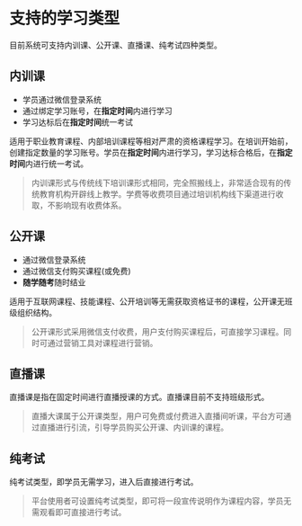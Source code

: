 # 支持的学习类型

目前系统可支持内训课、公开课、直播课、纯考试四种类型。

## 内训课
- 学员通过微信登录系统
- 通过绑定学习账号，在**指定时间**内进行学习
- 学习达标后在**指定时间**统一考试

适用于职业教育课程、内部培训课程等相对严肃的资格课程学习。在培训开始前，创建指定数量的学习账号。学员在**指定时间**内进行学习，学习达标合格后，在**指定时间**内进行统一考试。

> 内训课形式与传统线下培训课形式相同，完全照搬线上，非常适合现有的传统教育机构开辟线上教学。学费等收费项目通过培训机构线下渠道进行收取，不影响现有收费体系。

## 公开课
- 通过微信登录系统
- 通过微信支付购买课程(或免费)
- **随学随考**随时结业

适用于互联网课程、技能课程、公开培训等无需获取资格证书的课程，公开课无班级组织结构。

> 公开课形式采用微信支付收费，用户支付购买课程后，可直接学习课程。同时可通过营销工具对课程进行营销。

## 直播课

直播课是指在固定时间进行直播授课的方式。直播课目前不支持班级形式。

> 直播大课属于公开课类型，用户可免费或付费进入直播间听课，平台方可通过直播进行引流，引导学员购买公开课、内训课的课程。

## 纯考试

纯考试类型，即学员无需学习，进入后直接进行考试。

> 平台使用者可设置纯考试类型，即可将一段宣传说明作为课程内容，学员无需观看即可直接进行考试。

